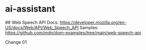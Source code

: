 # ai-assistant

## Web Speech API
Docs: https://developer.mozilla.org/en-US/docs/Web/API/Web_Speech_API
Samples: https://github.com/mdn/dom-examples/tree/main/web-speech-api

Change 01
